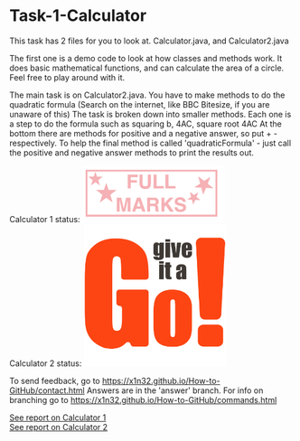 # Task-1-Calculator

This task has 2 files for you to look at.
Calculator.java, and Calculator2.java

The first one is a demo code to look at how classes and methods work.
It does basic mathematical functions, and can calculate the area of a circle.
Feel free to play around with it.

The main task is on Calculator2.java.
You have to make methods to do the quadratic formula (Search on the internet, like BBC Bitesize, if you are unaware of this)
The task is broken down into smaller methods. Each one is a step to do the formula such as squaring b, 4AC, square root 4AC
At the bottom there are methods for positive and a negative answer, so put + - respectively.
To help the final method is called 'quadraticFormula' - just call the positive and negative answer methods to print the results out.

Calculator 1 status:
<img src="calculator1Status.jpg" width="50%" height="50%"><br/>
Calculator 2 status:
<img src="calculator2Status.jpg" width="50%" height="50%"><br/>

To send feedback, go to https://x1n32.github.io/How-to-GitHub/contact.html
Answers are in the 'answer' branch. For info on branching go to https://x1n32.github.io/How-to-GitHub/commands.html


[See report on Calculator 1](calculator1Report.txt)<br/>
[See report on Calculator 2](calculator2Report.txt)